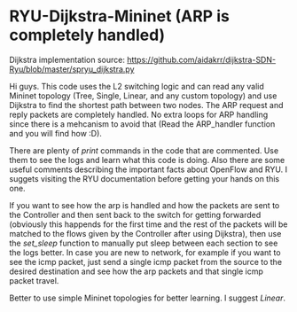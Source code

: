 # RYU-Dijkstra-Mininet (ARP is completely handled)
Dijkstra implementation source: https://github.com/aidakrr/dijkstra-SDN-Ryu/blob/master/spryu_dijkstra.py

Hi guys. This code uses the L2 switching logic and can read any valid Mininet topology (Tree, Single, Linear, and any custom topology) and use Dijkstra to find the shortest path between two nodes. The ARP request and reply packets are completely handled. No extra loops for ARP handling since there is a mehcanism to avoid that (Read the ARP_handler function and you will find how :D).

There are plenty of *print* commands in the code that are commented. Use them to see the logs and learn what this code is doing. Also there are some useful comments describing the important facts about OpenFlow and RYU. I suggets visiting the RYU documentation before getting your hands on this one.

If you want to see how the arp is handled and how the packets are sent to the Controller and then sent back to the switch for getting forwarded (obviously this happends for the first time and the rest of the packets will be matched to the flows given by the Controller after using Dijkstra), then use the *set_sleep* function to manually put sleep between each section to see the logs better. In case you are new to network, for example if you want to see the icmp packet, just send a single icmp packet from the source to the desired destination and see how the arp packets and that single icmp packet travel.

Better to use simple Mininet topologies for better learning. I suggest *Linear*.


